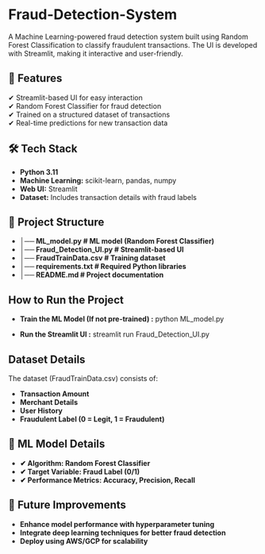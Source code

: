 # Fraud-Detection-System
A Machine Learning-powered fraud detection system built using Random Forest Classification to classify fraudulent transactions. The UI is developed with Streamlit, making it interactive and user-friendly.

## 📌 Features
✔ Streamlit-based UI for easy interaction  
✔ Random Forest Classifier for fraud detection  
✔ Trained on a structured dataset of transactions  
✔ Real-time predictions for new transaction data  

## 🛠 Tech Stack
- **Python 3.11**  
- **Machine Learning:** scikit-learn, pandas, numpy  
- **Web UI:** Streamlit  
- **Dataset:** Includes transaction details with fraud labels  

## 📂 Project Structure
- **│── ML_model.py            # ML model (Random Forest Classifier)**
- **│── Fraud_Detection_UI.py           # Streamlit-based UI**
- **│── FraudTrainData.csv               # Training dataset**
- **│── requirements.txt          # Required Python libraries**
- **│── README.md                 # Project documentation**

## How to Run the Project
- **Train the ML Model (If not pre-trained) :**
python ML_model.py

- **Run the Streamlit UI :**
streamlit run Fraud_Detection_UI.py

## Dataset Details
The dataset (FraudTrainData.csv) consists of:
- **Transaction Amount**
- **Merchant Details**
- **User History**
- **Fraudulent Label (0 = Legit, 1 = Fraudulent)**
  
## 🧠 ML Model Details
- **✔ Algorithm: Random Forest Classifier**
- **✔ Target Variable: Fraud Label (0/1)**
- **✔ Performance Metrics: Accuracy, Precision, Recall**

## 🎯 Future Improvements
- **Enhance model performance with hyperparameter tuning**
- **Integrate deep learning techniques for better fraud detection**
- **Deploy using AWS/GCP for scalability**

